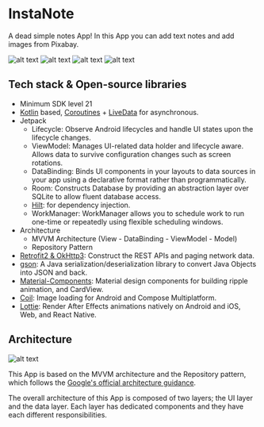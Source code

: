 # InstaNote
A dead simple notes App! In this App you can add text notes and add images from Pixabay.

![alt text](https://github.com/Singularity-Coder/Notez/blob/main/assets/p1.jpg)
![alt text](https://github.com/Singularity-Coder/Notez/blob/main/assets/p2.jpg)
![alt text](https://github.com/Singularity-Coder/Notez/blob/main/assets/p3.jpg)
![alt text](https://github.com/Singularity-Coder/Notez/blob/main/assets/p4.jpg)

## Tech stack & Open-source libraries
- Minimum SDK level 21
-  [Kotlin](https://kotlinlang.org/) based, [Coroutines](https://github.com/Kotlin/kotlinx.coroutines) + [LiveData](https://developer.android.com/topic/libraries/architecture/livedatahttps://developer.android.com/topic/libraries/architecture/livedata) for asynchronous.
- Jetpack
  - Lifecycle: Observe Android lifecycles and handle UI states upon the lifecycle changes.
  - ViewModel: Manages UI-related data holder and lifecycle aware. Allows data to survive configuration changes such as screen rotations.
  - DataBinding: Binds UI components in your layouts to data sources in your app using a declarative format rather than programmatically.
  - Room: Constructs Database by providing an abstraction layer over SQLite to allow fluent database access.
  - [Hilt](https://dagger.dev/hilt/): for dependency injection.
  - WorkManager: WorkManager allows you to schedule work to run one-time or repeatedly using flexible scheduling windows.
- Architecture
  - MVVM Architecture (View - DataBinding - ViewModel - Model)
  - Repository Pattern
- [Retrofit2 & OkHttp3](https://github.com/square/retrofit): Construct the REST APIs and paging network data.
- [gson](https://github.com/google/gson): A Java serialization/deserialization library to convert Java Objects into JSON and back.
- [Material-Components](https://github.com/material-components/material-components-android): Material design components for building ripple animation, and CardView.
- [Coil](https://github.com/coil-kt/coil): Image loading for Android and Compose Multiplatform.
- [Lottie](https://github.com/airbnb/lottie-android): Render After Effects animations natively on Android and iOS, Web, and React Native.

## Architecture
![alt text](https://github.com/Singularity-Coder/Notez/blob/main/assets/arch.png)

This App is based on the MVVM architecture and the Repository pattern, which follows the [Google's official architecture guidance](https://developer.android.com/topic/architecture).

The overall architecture of this App is composed of two layers; the UI layer and the data layer. Each layer has dedicated components and they have each different responsibilities.